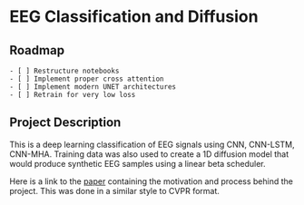 # EEG Classification and Diffusion

## Roadmap
	- [ ] Restructure notebooks
    - [ ] Implement proper cross attention
    - [ ] Implement modern UNET architectures
    - [ ] Retrain for very low loss

## Project Description
This is a deep learning classification of EEG signals using CNN, CNN-LSTM, CNN-MHA. Training data was also used to create a 1D diffusion model that would produce synthetic EEG samples using a linear beta scheduler.

Here is a link to the [paper](paper.pdf) containing the motivation and process behind the project. This was done in a similar style to CVPR format.